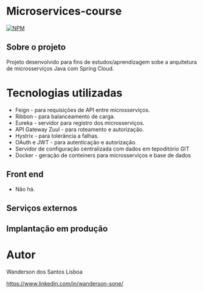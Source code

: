 
# Microservices-course

[![NPM](https://img.shields.io/npm/l/react)](https://github.com/wanderson-sone/microservicos-mensageria-java/blob/main/LICENSE) 

## Sobre o projeto

Projeto desenvolvido para fins de estudos/aprendizagem sobe a arquitetura de microsserviços Java com Spring Cloud.

# Tecnologias utilizadas

  - Feign  - para requisições de API entre microsserviços.
  - Ribbon - para balanceamento de carga.
  - Eureka - servidor para registro dos microsserviços.
  - API Gateway Zuul - para roteamento e autorização.
  - Hystrix - para tolerãncia a falhas.
  - OAuth e JWT - para autenticação e autorização.
  - Servidor de configuração centralizada com dados em tepoditório GIT
  - Docker - geração de conteiners para microsserviços e base de dados 

## Front end
- Não há.

## Serviços externos


## Implantação em produção


# Autor

Wanderson dos Santos Lisboa

https://www.linkedin.com/in/wanderson-sone/
